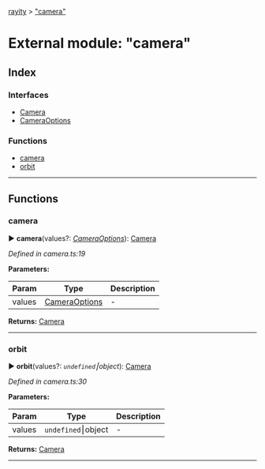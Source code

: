[rayity](../README.md) > ["camera"](../modules/_camera_.md)



# External module: "camera"

## Index

### Interfaces

* [Camera](../interfaces/_camera_.camera.md)
* [CameraOptions](../interfaces/_camera_.cameraoptions.md)


### Functions

* [camera](_camera_.md#camera-1)
* [orbit](_camera_.md#orbit)



---
## Functions
<a id="camera-1"></a>

###  camera

► **camera**(values?: *[CameraOptions](../interfaces/_camera_.cameraoptions.md)*): [Camera](../interfaces/_camera_.camera.md)




*Defined in camera.ts:19*



**Parameters:**

| Param | Type | Description |
| ------ | ------ | ------ |
| values | [CameraOptions](../interfaces/_camera_.cameraoptions.md)   |  - |





**Returns:** [Camera](../interfaces/_camera_.camera.md)





___

<a id="orbit"></a>

###  orbit

► **orbit**(values?: *`undefined`⎮object*): [Camera](../interfaces/_camera_.camera.md)




*Defined in camera.ts:30*



**Parameters:**

| Param | Type | Description |
| ------ | ------ | ------ |
| values | `undefined`⎮object   |  - |





**Returns:** [Camera](../interfaces/_camera_.camera.md)





___


